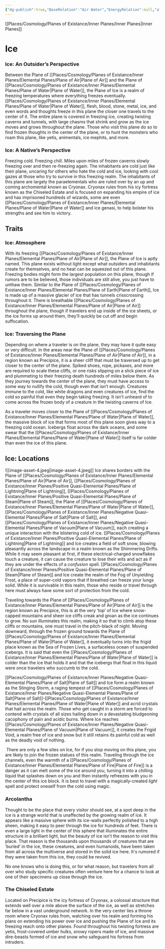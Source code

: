 ```yaml
---
{"dg-publish":true,"BaseRelation":"Air Water","EnergyRelation":null,"aliases":null,"tags":null,"permalink":"/places/cosmology/planes-of-existance/inner-planes/para-elemental-planes/plane-of-ice/","dgHomeLink":true,"dgPassFrontmatter":true}
---
```


[[Places/Cosmology/Planes of Existance/Inner Planes/Inner Planes|Inner Planes]]
# Ice
### Ice: An Outsider’s Perspective
Between the Plane of [[Places/Cosmology/Planes of Existance/Inner Planes/Elemental Planes/Plane of Air|Plane of Air]] and the Plane of [[Places/Cosmology/Planes of Existance/Inner Planes/Elemental Planes/Plane of Water|Plane of Water]], the Plane of Ice is a realm of freezing temperatures where everything freezes eventually. [[Places/Cosmology/Planes of Existance/Inner Planes/Elemental Planes/Plane of Water|Plane of Water]], flesh, blood, stone, metal, ice, and even words and thoughts freeze in this plane the closer one travels to the center of it. The entire plane is covered in freezing ice, creating twisting caverns and tunnels, with large chasms that shrink and grow as the ice moves and grows throughout the plane. Those who visit this plane do so to find frozen thoughts in the center of the plane, or to hunt the monsters who roam this plane, like yetis, animentals, ice mephits, and more.

### Ice: A Native’s Perspective
Freezing cold. Freezing chill. Miles upon miles of frozen caverns slowly freezing over and then re-freezing again. The inhabitants are cold just like their plane, uncaring for others who hate the cold and ice, looking with cool gazes at those who try to survive in this freezing realm. The inhabitants of this plane are largely the paraelementals who are ruled over by an up and coming archomental known as Cryonax. Cryonax rules from his icy fortress known as the Chiseled Estate and is focused on expanding his empire of ice and has imprisoned hundreds of wizards, some are even [[Places/Cosmology/Planes of Existance/Inner Planes/Elemental Planes/Plane of Water|Plane of Water]] and ice genasi, to help bolster his strengths and see him to victory.

## Traits
### Ice: Atmosphere
With its freezing [[Places/Cosmology/Planes of Existance/Inner Planes/Elemental Planes/Plane of Air|Plane of Air]], the Plane of Ice is aptly named. This plane exists without light except what outsiders and inhabitants create for themselves, and no heat can be squeezed out of this plane. Freezing bodies might form the largest population on this plane, though if rumors are to be believed, those individuals are still alive, you just have to unthaw them. Similar to the Plane of [[Places/Cosmology/Planes of Existance/Inner Planes/Elemental Planes/Plane of Earth|Plane of Earth]], Ice is made up of a massive glacier of ice that has tunnels crisscrossing throughout it. There is breathable [[Places/Cosmology/Planes of Existance/Inner Planes/Elemental Planes/Plane of Air|Plane of Air]] throughout the plane, though if travelers end up inside of the ice sheets, or the ice forms up around them, they’ll quickly be cut off and begin suffocation.

### Ice: Traversing the Plane
Depending on where a traveler is on the plane, they may have it quite easy or very difficult. In the areas near the Plane of [[Places/Cosmology/Planes of Existance/Inner Planes/Elemental Planes/Plane of Air|Plane of Air]], in a region known as Precipice, it is a sheer cliff that must be traversed up to get closer to the center of the plane. Spiked shoes, rope, pickaxes, and more are required to scale these cliffs, or one risks slipping on a slick piece of ice and plummeting to their freezing death hundreds of miles below them. As they journey towards the center of the plane, they must have access to some way to nullify the cold, though even that isn’t enough. Creatures immune to the cold, like white dragons and even creatures of ice, find the cold so painful that even they begin taking freezing. It isn’t unheard of to come across the frozen body of a creature in the twisting caverns of Ice.

As a traveler moves closer to the Plane of [[Places/Cosmology/Planes of Existance/Inner Planes/Elemental Planes/Plane of Water|Plane of Water]], the massive block of ice that forms most of this plane soon gives way to a freezing cold ocean. Icebergs float across the dark oceans, and some swear that the [[Places/Cosmology/Planes of Existance/Inner Planes/Elemental Planes/Plane of Water|Plane of Water]] itself is far colder than even the ice of this plane.

## Ice: Locations
![[image-asset-4.jpeg|image-asset-4.jpeg]]
Ice shares borders with the Plane of [[Places/Cosmology/Planes of Existance/Inner Planes/Elemental Planes/Plane of Air|Plane of Air]], [[Places/Cosmology/Planes of Existance/Inner Planes/Positive Quasi-Elemental Planes/Plane of Lightning|Plane of Lightning]], [[Places/Cosmology/Planes of Existance/Inner Planes/Positive Quasi-Elemental Planes/Plane of Steam|Plane of Steam]], the Plane of [[Places/Cosmology/Planes of Existance/Inner Planes/Elemental Planes/Plane of Water|Plane of Water]], [[Places/Cosmology/Planes of Existance/Inner Planes/Negative Quasi-Elemental Planes/Plane of  Salt|Plane of  Salt]], and [[Places/Cosmology/Planes of Existance/Inner Planes/Negative Quasi-Elemental Planes/Plane of  Vacuum|Plane of  Vacuum]], each creating a unique interaction with the blistering cold of ice. [[Places/Cosmology/Planes of Existance/Inner Planes/Positive Quasi-Elemental Planes/Plane of Lightning|Plane of Lightning]] and Ice creates a field of soft snow, blowing pleasantly across the landscape in a realm known as the Shimmering Drifts. While it may seem pleasant at first, if these electrical-charged snowflakes touch a creature, it can cause the creature to lose their wits and act as if they are under the effects of a _confusion_ spell. [[Places/Cosmology/Planes of Existance/Inner Planes/Positive Quasi-Elemental Planes/Plane of Steam|Plane of Steam]] and Ice create the realm of the Fog of Unyielding Frost, a place of super-cold vapors that if breathed can freeze your lungs solid. While it is survivable in this realm, those who reside or travel through here must always have some sort of protection from the cold.

Traveling towards the Plane of [[Places/Cosmology/Planes of Existance/Inner Planes/Elemental Planes/Plane of Air|Plane of Air]] is the region known as Precipice, this is at the very ‘top’ of Ice where snow-capped mountains and sheer ice cliffs creak and groan as the ice continues to grow. No sun illuminates this realm, making it so that to climb atop these cliffs or mountains, one must travel in the pitch-black of night. Moving downward, through the frozen ground towards the Plane of [[Places/Cosmology/Planes of Existance/Inner Planes/Elemental Planes/Plane of Water|Plane of Water]], it eventually turns into the frigid place known as the Sea of Frozen Lives, a surfaceless ocean of suspended icebergs. It is said that even the [[Places/Cosmology/Planes of Existance/Inner Planes/Elemental Planes/Plane of Water|Plane of Water]] is colder than the ice that holds it and that the icebergs that float in this liquid were once travelers who succumb to the cold.

[[Places/Cosmology/Planes of Existance/Inner Planes/Negative Quasi-Elemental Planes/Plane of  Salt|Plane of  Salt]] and Ice form a realm known as the Stinging Storm, a raging tempest of [[Places/Cosmology/Planes of Existance/Inner Planes/Negative Quasi-Elemental Planes/Plane of  Salt|Plane of  Salt]]-[[Places/Cosmology/Planes of Existance/Inner Planes/Elemental Planes/Plane of Water|Plane of Water]] and acrid crystals that hail across the realm. Those who get caught in a storm are forced to contend with crystals of all sizes hailing down in a devastating bludgeoning cacophony of pain and acidic burns. Where Ice reaches [[Places/Cosmology/Planes of Existance/Inner Planes/Negative Quasi-Elemental Planes/Plane of  Vacuum|Plane of  Vacuum]], it creates the Frigid Void, a realm free of ice and snow but it still retains its painful cold as well as the deadly void of nothing.

 There are only a few sites on Ice, for if you stop moving on this plane, you are likely to join the frozen statues of this realm. Traveling through the ice channels, even the warmth of a [[Places/Cosmology/Planes of Existance/Inner Planes/Elemental Planes/Plane of Fire|Plane of Fire]] is a danger as it can melt some of the ice around you, turning it into a chilling liquid that splashes down on you and then instantly refreezes with you in the center of this ice block. It is best to travel with a magically-created _light_ spell and protect oneself from the cold using magic.

### Arcolantha
Thought to be the place that every visitor should see, at a spot deep in the ice is a strange world that is unaffected by the growing realm of ice. It appears like a massive sphere with its ice-walls perfectly polished to a high sheen, making it easy to peer through the ice for hundreds of feet. There is even a large light in the center of this sphere that illuminates the entire structure in a brilliant light, but the beauty of ice isn’t the reason to visit this place. That reason is the thousands upon thousands of creatures that are ‘buried’ in the ice, these creatures, and even humanoids, have been taken from all across the multiverse and stored in the solid ice here. It's rumored if they were taken from this ice, they could be revived.

No one knows who is doing this, or for what reason, but travelers from all over who study specific creatures often venture here for a chance to look at one of their specimens up close through the ice.   

### The Chiseled Estate
Located on Precipice is the icy fortress of Cryonax, a colossal structure that extends well over a mile above the surface of the ice, as well as stretches far below in a vast underground network. In the very center lies a throne room where Cryonax rules from, watching over his realm and forming his plans on extending his power over ice and pushing the Plane of Ice and its freezing reach onto other planes. Found throughout his twisting fortress are yetis, frost-covered umber hulks, snowy ropers made of ice, and massive dire-beasts formed of ice and snow who safeguard his fortress from intruders.